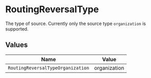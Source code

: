 # RoutingReversalType

The type of source. Currently only the source type `organization` is supported.


## Values

| Name                              | Value                             |
| --------------------------------- | --------------------------------- |
| `RoutingReversalTypeOrganization` | organization                      |